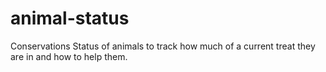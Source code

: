 # animal-status
Conservations Status of animals to track how much of a current treat they are in and how to help them. 
